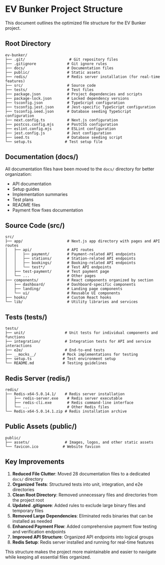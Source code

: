 # EV Bunker Project Structure

This document outlines the optimized file structure for the EV Bunker project.

## Root Directory

```
ev-bunker/
├── .git/                    # Git repository files
├── .gitignore              # Git ignore rules
├── docs/                   # Documentation files
├── public/                 # Static assets
├── redis/                  # Redis server installation (for real-time features)
├── src/                    # Source code
├── tests/                  # Test files
├── package.json            # Project dependencies and scripts
├── package-lock.json       # Locked dependency versions
├── tsconfig.json           # TypeScript configuration
├── tsconfig.jest.json      # Jest-specific TypeScript configuration
├── tsconfig.seed.json      # Database seeding TypeScript configuration
├── next.config.ts          # Next.js configuration
├── postcss.config.mjs      # PostCSS configuration
├── eslint.config.mjs       # ESLint configuration
├── jest.config.js          # Jest configuration
├── seed.ts                 # Database seeding script
└── setup.ts               # Test setup file
```

## Documentation (docs/)

All documentation files have been moved to the `docs/` directory for better organization:
- API documentation
- Setup guides
- Implementation summaries
- Test plans
- README files
- Payment flow fixes documentation

## Source Code (src/)

```
src/
├── app/                    # Next.js app directory with pages and API routes
│   ├── api/                # API routes
│   │   ├── payment/        # Payment-related API endpoints
│   │   ├── stations/       # Station-related API endpoints
│   │   ├── bookings/       # Booking-related API endpoints
│   │   └── test*/          # Test API endpoints
│   ├── test-payment/       # Test payment page
│   └── ...                 # Other pages
├── components/             # React components organized by section
│   ├── dashboard/          # Dashboard-specific components
│   ├── landing/            # Landing page components
│   └── ui/                 # Reusable UI components
├── hooks/                  # Custom React hooks
└── lib/                    # Utility libraries and services
```

## Tests (tests/)

```
tests/
├── unit/                  # Unit tests for individual components and functions
├── integration/           # Integration tests for API and service interactions
├── e2e/                   # End-to-end tests
├── __mocks__/            # Mock implementations for testing
├── setup.ts              # Test environment setup
└── README.md             # Testing guidelines
```

## Redis Server (redis/)

```
redis/
├── Redis-x64-5.0.14.1/    # Redis server installation
│   ├── redis-server.exe    # Redis server executable
│   ├── redis-cli.exe       # Redis command-line interface
│   └── ...                 # Other Redis files
└── Redis-x64-5.0.14.1.zip # Redis installation archive
```

## Public Assets (public/)

```
public/
├── assets/                # Images, logos, and other static assets
└── favicon.ico           # Website favicon
```

## Key Improvements

1. **Reduced File Clutter**: Moved 28 documentation files to a dedicated `docs/` directory
2. **Organized Tests**: Structured tests into unit, integration, and e2e directories
3. **Clean Root Directory**: Removed unnecessary files and directories from the project root
4. **Updated .gitignore**: Added rules to exclude large binary files and temporary files
5. **Removed Large Dependencies**: Eliminated redis binaries that can be installed as needed
6. **Enhanced Payment Flow**: Added comprehensive payment flow testing and verification endpoints
7. **Improved API Structure**: Organized API endpoints into logical groups
8. **Redis Setup**: Redis server installed and running for real-time features

This structure makes the project more maintainable and easier to navigate while keeping all essential files organized.